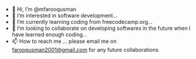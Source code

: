 - 👋 Hi, I’m @mfarooqusman
- 👀 I’m interested in software development...
- 🌱 I’m currently learning coding from freecodecamp.org...
- 💞️ I’m looking to collaborate on developing softwares in the future when I have learned enough coding...
- 📫 How to reach me ... please email me on farooqusman2001@gmail.com for any future collaborations

<!---
mfarooqusman/mfarooqusman is a ✨ special ✨ repository because its `README.md` (this file) appears on your GitHub profile.
You can click the Preview link to take a look at your changes.
--->
